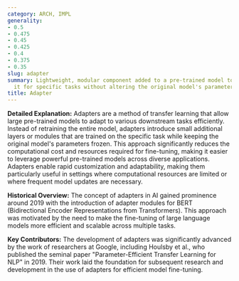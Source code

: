 ```yaml
---
category: ARCH, IMPL
generality:
- 0.5
- 0.475
- 0.45
- 0.425
- 0.4
- 0.375
- 0.35
slug: adapter
summary: Lightweight, modular component added to a pre-trained model to fine-tune
  it for specific tasks without altering the original model's parameters significantly.
title: Adapter
---
```


**Detailed Explanation:** Adapters are a method of transfer learning that allow large pre-trained models to adapt to various downstream tasks efficiently. Instead of retraining the entire model, adapters introduce small additional layers or modules that are trained on the specific task while keeping the original model's parameters frozen. This approach significantly reduces the computational cost and resources required for fine-tuning, making it easier to leverage powerful pre-trained models across diverse applications. Adapters enable rapid customization and adaptability, making them particularly useful in settings where computational resources are limited or where frequent model updates are necessary.

**Historical Overview:** The concept of adapters in AI gained prominence around 2019 with the introduction of adapter modules for BERT (Bidirectional Encoder Representations from Transformers). This approach was motivated by the need to make the fine-tuning of large language models more efficient and scalable across multiple tasks.

**Key Contributors:** The development of adapters was significantly advanced by the work of researchers at Google, including Houlsby et al., who published the seminal paper "Parameter-Efficient Transfer Learning for NLP" in 2019. Their work laid the foundation for subsequent research and development in the use of adapters for efficient model fine-tuning.
